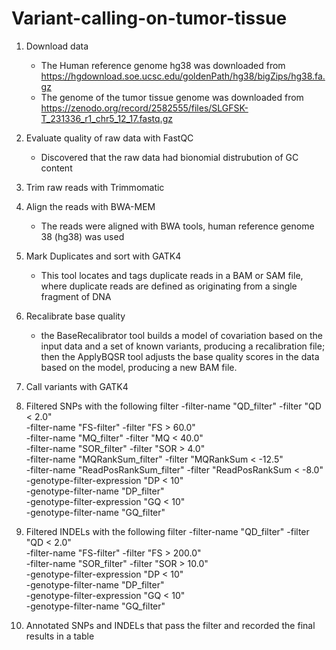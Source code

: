 # Variant-calling-on-tumor-tissue
1. Download data
   - The Human reference genome hg38 was downloaded from https://hgdownload.soe.ucsc.edu/goldenPath/hg38/bigZips/hg38.fa.gz
   - The genome of the tumor tissue genome was downloaded from https://zenodo.org/record/2582555/files/SLGFSK-T_231336_r1_chr5_12_17.fastq.gz

2. Evaluate quality of raw data with FastQC
   - Discovered that the raw data had bionomial distrubution of GC content

3. Trim raw reads with Trimmomatic

4. Align the reads with BWA-MEM
   - The reads were aligned with BWA tools, human reference genome 38 (hg38) was used
  
5. Mark Duplicates and sort with GATK4
   - This tool locates and tags duplicate reads in a BAM or SAM file, where duplicate reads are defined as originating from a single fragment of DNA
  
6. Recalibrate base quality
   - the BaseRecalibrator tool builds a model of covariation based on the input data and a set of known variants, producing a recalibration file; then the ApplyBQSR tool adjusts the base quality scores in the data based on the model, producing a new BAM file.

7. Call variants with GATK4

8. Filtered SNPs with the following filter
   -filter-name "QD_filter" -filter "QD < 2.0" \
   -filter-name "FS-filter" -filter "FS > 60.0" \
   -filter-name "MQ_filter" -filter "MQ < 40.0" \
   -filter-name "SOR_filter" -filter "SOR > 4.0" \
   -filter-name "MQRankSum_filter" -filter "MQRankSum < -12.5" \
   -filter-name "ReadPosRankSum_filter" -filter "ReadPosRankSum < -8.0"\
   -genotype-filter-expression "DP < 10" \
   -genotype-filter-name "DP_filter" \
   -genotype-filter-expression "GQ < 10" \
   -genotype-filter-name "GQ_filter"

9. Filtered INDELs with the following filter
    -filter-name "QD_filter" -filter "QD < 2.0" \
    -filter-name "FS-filter" -filter "FS > 200.0" \
    -filter-name "SOR_filter" -filter "SOR > 10.0" \
    -genotype-filter-expression "DP < 10" \
    -genotype-filter-name "DP_filter" \
    -genotype-filter-expression "GQ < 10" \
    -genotype-filter-name "GQ_filter"

10. Annotated SNPs and INDELs that pass the filter and recorded the final results in a table
